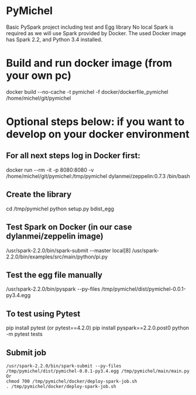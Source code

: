 # PyMichel

Basic PySpark project including test and Egg library
No local Spark is required as we will use Spark provided by Docker.
The used Docker image has Spark 2.2, and Python 3.4 installed.

# Build and run docker image (from your own pc)
docker build --no-cache  -t pymichel  -f docker/dockerfile_pymichel /home/michel/git/pymichel

# Optional steps below: if you want to develop on your docker environment

## For all next steps log in Docker first:
docker run --rm -it -p 8080:8080 -v /home/michel/git/pymichel:/tmp/pymichel dylanmei/zeppelin:0.7.3 /bin/bash

## Create the library
cd /tmp/pymichel
python setup.py bdist_egg

## Test Spark on Docker (in our case dylanmei/zeppelin image) 
/usr/spark-2.2.0/bin/spark-submit --master local[8] /usr/spark-2.2.0/bin/examples/src/main/python/pi.py

## Test the egg file manually
/usr/spark-2.2.0/bin/pyspark --py-files /tmp/pymichel/dist/pymichel-0.0.1-py3.4.egg
<execute any step>

## To test using Pytest
pip install pytest (or pytest==4.2.0) 
pip install pyspark==2.2.0.post0
python -m pytest tests

## Submit job
```
/usr/spark-2.2.0/bin/spark-submit --py-files /tmp/pymichel/dist/pymichel-0.0.1-py3.4.egg /tmp/pymichel/main/main.py
Or
chmod 700 /tmp/pymichel/docker/deploy-spark-job.sh
. /tmp/pymichel/docker/deploy-spark-job.sh
```
